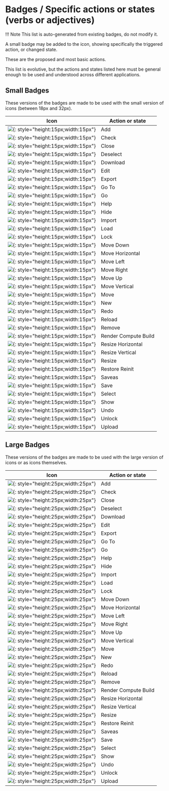 # Badges / Specific actions or states (verbs or adjectives)

!!! Note
    This list is auto-generated from existing badges, do not modify it.

A small badge may be added to the icon, showing specifically the triggered action, or changed state.

These are the proposed and most basic actions.

This list is evolutive, but the actions and states listed here must be general enough to be used and understood across different applications.
## Small Badges

These versions of the badges are made to be used with the small version of icons (between 18px and 32px).

| Icon | Action or state |
|---|---|
| ![](icons/1_Badges/add_sd.svg){: style="height:15px;width:15px"} | Add | 
| ![](icons/1_Badges/check_sd.svg){: style="height:15px;width:15px"} | Check | 
| ![](icons/1_Badges/close_sd.svg){: style="height:15px;width:15px"} | Close | 
| ![](icons/1_Badges/deselect_sd.svg){: style="height:15px;width:15px"} | Deselect | 
| ![](icons/1_Badges/download_sd.svg){: style="height:15px;width:15px"} | Download | 
| ![](icons/1_Badges/edit_sd.svg){: style="height:15px;width:15px"} | Edit | 
| ![](icons/1_Badges/export_sd.svg){: style="height:15px;width:15px"} | Export | 
| ![](icons/1_Badges/go-to_sd.svg){: style="height:15px;width:15px"} | Go To | 
| ![](icons/1_Badges/go_sd.svg){: style="height:15px;width:15px"} | Go | 
| ![](icons/1_Badges/help_sd.svg){: style="height:15px;width:15px"} | Help | 
| ![](icons/1_Badges/hide_sd.svg){: style="height:15px;width:15px"} | Hide | 
| ![](icons/1_Badges/import_sd.svg){: style="height:15px;width:15px"} | Import | 
| ![](icons/1_Badges/load_sd.svg){: style="height:15px;width:15px"} | Load | 
| ![](icons/1_Badges/lock_sd.svg){: style="height:15px;width:15px"} | Lock | 
| ![](icons/1_Badges/move-down_sd.svg){: style="height:15px;width:15px"} | Move Down | 
| ![](icons/1_Badges/move-horizontal_sd.svg){: style="height:15px;width:15px"} | Move Horizontal | 
| ![](icons/1_Badges/move-left_sd.svg){: style="height:15px;width:15px"} | Move Left | 
| ![](icons/1_Badges/move-right_sd.svg){: style="height:15px;width:15px"} | Move Right | 
| ![](icons/1_Badges/move-up_sd.svg){: style="height:15px;width:15px"} | Move Up | 
| ![](icons/1_Badges/move-vertical_sd.svg){: style="height:15px;width:15px"} | Move Vertical | 
| ![](icons/1_Badges/move_sd.svg){: style="height:15px;width:15px"} | Move | 
| ![](icons/1_Badges/new_sd.svg){: style="height:15px;width:15px"} | New | 
| ![](icons/1_Badges/redo_sd.svg){: style="height:15px;width:15px"} | Redo | 
| ![](icons/1_Badges/reload_sd.svg){: style="height:15px;width:15px"} | Reload | 
| ![](icons/1_Badges/remove_sd.svg){: style="height:15px;width:15px"} | Remove | 
| ![](icons/1_Badges/render-compute-build_sd.svg){: style="height:15px;width:15px"} | Render Compute Build | 
| ![](icons/1_Badges/resize-horizontal_sd.svg){: style="height:15px;width:15px"} | Resize Horizontal | 
| ![](icons/1_Badges/resize-vertical_sd.svg){: style="height:15px;width:15px"} | Resize Vertical | 
| ![](icons/1_Badges/resize_sd.svg){: style="height:15px;width:15px"} | Resize | 
| ![](icons/1_Badges/restore-reinit_sd.svg){: style="height:15px;width:15px"} | Restore Reinit | 
| ![](icons/1_Badges/saveas_sd.svg){: style="height:15px;width:15px"} | Saveas | 
| ![](icons/1_Badges/save_sd.svg){: style="height:15px;width:15px"} | Save | 
| ![](icons/1_Badges/select_sd.svg){: style="height:15px;width:15px"} | Select | 
| ![](icons/1_Badges/show_sd.svg){: style="height:15px;width:15px"} | Show | 
| ![](icons/1_Badges/undo_sd.svg){: style="height:15px;width:15px"} | Undo | 
| ![](icons/1_Badges/unlock_sd.svg){: style="height:15px;width:15px"} | Unlock | 
| ![](icons/1_Badges/upload_sd.svg){: style="height:15px;width:15px"} | Upload | 

## Large Badges

These versions of the badges are made to be used with the large version of icons or as icons themselves.

| Icon | Action or state |
|---|---|
| ![](icons/1_Badges/add_bd.svg){: style="height:25px;width:25px"} | Add | 
| ![](icons/1_Badges/check_bd.svg){: style="height:25px;width:25px"} | Check | 
| ![](icons/1_Badges/close_bd.svg){: style="height:25px;width:25px"} | Close | 
| ![](icons/1_Badges/deselect_bd.svg){: style="height:25px;width:25px"} | Deselect | 
| ![](icons/1_Badges/download_bd.svg){: style="height:25px;width:25px"} | Download | 
| ![](icons/1_Badges/edit_bd.svg){: style="height:25px;width:25px"} | Edit | 
| ![](icons/1_Badges/export_bd.svg){: style="height:25px;width:25px"} | Export | 
| ![](icons/1_Badges/go-to_bd.svg){: style="height:25px;width:25px"} | Go To | 
| ![](icons/1_Badges/go_bd.svg){: style="height:25px;width:25px"} | Go | 
| ![](icons/1_Badges/help_bd.svg){: style="height:25px;width:25px"} | Help | 
| ![](icons/1_Badges/hide_bd.svg){: style="height:25px;width:25px"} | Hide | 
| ![](icons/1_Badges/import_bd.svg){: style="height:25px;width:25px"} | Import | 
| ![](icons/1_Badges/load_bd.svg){: style="height:25px;width:25px"} | Load | 
| ![](icons/1_Badges/lock_bd.svg){: style="height:25px;width:25px"} | Lock | 
| ![](icons/1_Badges/move-down_bd.svg){: style="height:25px;width:25px"} | Move Down | 
| ![](icons/1_Badges/move-horizontal_bd.svg){: style="height:25px;width:25px"} | Move Horizontal | 
| ![](icons/1_Badges/move-left_bd.svg){: style="height:25px;width:25px"} | Move Left | 
| ![](icons/1_Badges/move-right_bd.svg){: style="height:25px;width:25px"} | Move Right | 
| ![](icons/1_Badges/move-up_bd.svg){: style="height:25px;width:25px"} | Move Up | 
| ![](icons/1_Badges/move-vertical_bd.svg){: style="height:25px;width:25px"} | Move Vertical | 
| ![](icons/1_Badges/move_bd.svg){: style="height:25px;width:25px"} | Move | 
| ![](icons/1_Badges/new_bd.svg){: style="height:25px;width:25px"} | New | 
| ![](icons/1_Badges/redo_bd.svg){: style="height:25px;width:25px"} | Redo | 
| ![](icons/1_Badges/reload_bd.svg){: style="height:25px;width:25px"} | Reload | 
| ![](icons/1_Badges/remove_bd.svg){: style="height:25px;width:25px"} | Remove | 
| ![](icons/1_Badges/render-compute-build_bd.svg){: style="height:25px;width:25px"} | Render Compute Build | 
| ![](icons/1_Badges/resize-horizontal_bd.svg){: style="height:25px;width:25px"} | Resize Horizontal | 
| ![](icons/1_Badges/resize-vertical_bd.svg){: style="height:25px;width:25px"} | Resize Vertical | 
| ![](icons/1_Badges/resize_bd.svg){: style="height:25px;width:25px"} | Resize | 
| ![](icons/1_Badges/restore-reinit_bd.svg){: style="height:25px;width:25px"} | Restore Reinit | 
| ![](icons/1_Badges/saveas_bd.svg){: style="height:25px;width:25px"} | Saveas | 
| ![](icons/1_Badges/save_bd.svg){: style="height:25px;width:25px"} | Save | 
| ![](icons/1_Badges/select_bd.svg){: style="height:25px;width:25px"} | Select | 
| ![](icons/1_Badges/show_bd.svg){: style="height:25px;width:25px"} | Show | 
| ![](icons/1_Badges/undo_bd.svg){: style="height:25px;width:25px"} | Undo | 
| ![](icons/1_Badges/unlock_bd.svg){: style="height:25px;width:25px"} | Unlock | 
| ![](icons/1_Badges/upload_bd.svg){: style="height:25px;width:25px"} | Upload | 